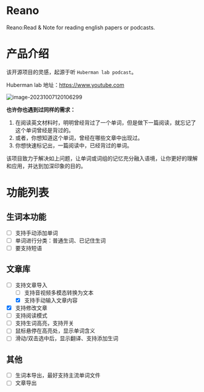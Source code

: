 # Reano
Reano:Read &amp; Note for reading english papers or podcasts.

# 产品介绍

该开源项目的灵感，起源于听 `Huberman lab podcast`。

Huberman lab 地址：https://www.youtube.com

![image-20231007120106299](https://pic-1306533678.cos.ap-nanjing.myqcloud.com//uPic/image-20231007120106299.png)

**也许你也遇到过同样的需求：**

1. 在阅读英文材料时，明明曾经背过了一个单词，但是做下一篇阅读，就忘记了这个单词曾经是背过的。
2. 或者，你想知道这个单词，曾经在哪些文章中出现过。
3. 你想快速标记出，一篇阅读中，已经背过的单词。



该项目致力于解决如上问题，让单词或词组的记忆充分融入语境，让你更好的理解和应用，并达到加深印象的目的。

# 功能列表

## 生词本功能

- [ ] 支持手动添加单词
- [ ] 单词进行分类：普通生词、已记住生词
- [ ] 要支持短语

## 文章库

- [ ] 支持文章导入
  - [ ] 支持音视频多模态转换为文本
  - [x] 支持手动输入文章内容
- [x] 支持修改文章
- [ ] 支持阅读模式
- [ ] 支持生词高亮，支持开关
- [ ] 鼠标悬停在高亮处，显示单词含义
- [ ] 滑动/双击选中后，显示翻译、支持添加生词

## 其他

- [ ] 生词本导出，最好支持主流单词文件
- [ ] 文章导出
